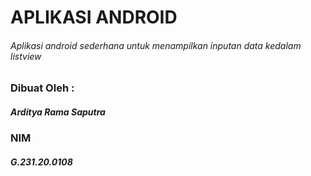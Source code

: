 # APLIKASI ANDROID
###### Aplikasi android sederhana untuk menampilkan inputan data kedalam listview

### Dibuat Oleh :
##### Arditya Rama Saputra
### NIM
##### G.231.20.0108